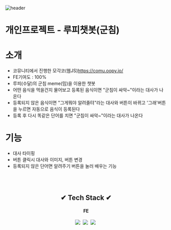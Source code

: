 ![header](https://capsule-render.vercel.app/api?type=wave&color=gradient&height=200&section=header&text=자바스크립트%20챗봇&fontAlign=50&fontAlignY=70&fontSize=90&fontColor=white)

# 개인프로젝트 - 루피챗봇(군침)
# 소개
- 코뮤니티에서 진행한 모각코(웹JS)https://comu.oopy.io/
- FE기여도 : 100%
- 루피(수달)의 군침 meme(밈)을 이용한 챗봇
- 어떤 음식을 먹을건지 물어보고 등록된 음식이면 "군침이 싸악~"이라는 대사가 나온다
- 등록되지 않은 음식이면 "그게뭐야 알려줄텨"라는 대사와 버튼이 바뀌고 '그래'버튼을 누르면 자동으로 음식이 등록된다 
- 등록 후 다시 똑같은 단어를 치면 "군침이 싸악~"이라는 대사가 나온다
# 기능
- 대사 타이핑
- 버튼 클릭시 대사와 이미지, 버튼 변경
- 등록되지 않은 단어면 알려주기 버튼을 눌러 배우는 기능
  
<br><br>
<h2 align="center">✔ Tech Stack ✔</h2>
<h4 align="center">FE</h4>
<p align="center">
  <img src="https://img.shields.io/badge/HTML5-E34F26?style=flat-square&logo=html5&logoColor=white"/></a>&nbsp 
  <img src="https://img.shields.io/badge/CSS3-1572B6?style=flat-square&logo=css3&logoColor=white"/></a>&nbsp 
  <img src="https://img.shields.io/badge/Javascript-ffb13b?style=flat-square&logo=javascript&logoColor=white"/></a>&nbsp 
<br><br>
<br>

